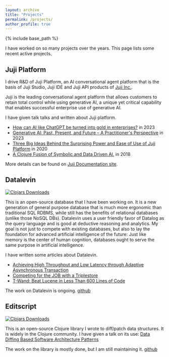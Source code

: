 ```yaml
---
layout: archive
title: "Projects"
permalink: /projects/
author_profile: true
---
```


{% include base_path %}

I have worked on so many projects over the years. This page lists some recent active
projects.

Juji Platform
---

I drive R&D of Juji Platform, an AI conversational agent platform that is the
basis of Juji Studio, Juji IDE and Juji API products of [Juji
Inc.](https://juji.io).

Juji is the leading conversational agent platform that allows customers to
retain total control while using generative AI, a unique yet critical capability
that enables successful enterprise use of generative AI.

I have given talk talks and written about Juji platform.

* [How can AI like ChatGPT be turned into gold in
  enterprises?](https://juji.io/blog/how-can-you-turn-ai-like-chatgt-into-gold-in-enterprise/)
  in 2023
* [Generative AI: Past, Present, and Future – A Practitioner's Perspective](https://www.slideshare.net/slideshow/genaipdf/260536464) in 2023
* [Three Big Ideas Behind the Surprising Power and Ease of Use of Juji Platform](https://juji.io/blog/three-big-ideas-behind-the-surprising-power-and-ease-of-use-of-juji-platform/)
  in 2020
* [A Clojure Fusion of Symbolic and Data Driven
  AI.](https://www.youtube.com/watch?v=phA4bMjKvCY&t=5s) in 2018

More details can be found on [Juji Documentation site](https://juji.io/docs).

Datalevin
---

[![Clojars Downloads](https://img.shields.io/clojars/dt/datalevin)](https://clojars.org/datalevin)


This is an open-source database that I have been working on. It is a new
generation of general purpose database that is much more ergonomic than
traditional SQL RDBMS, while still has the benefits of relational databases
(unlike those NoSQL DBs). Datalevin uses a user friendly favor of Datalog as the
query language and is good at deductive reasoning and analytics. My
goal is not just to compete with existing databases, but also to lay the
foundation for advanced artificial intelligence of the future: Just like memory
is the center of human cognition, databases ought to serve the same purpose in
artificial intelligence.

I have written some articles about Datalevin.

* [Achieving High Throughput and Low Latency through Adaptive Asynchronous
  Transaction](https://yyhh.org/blog/2025/02/achieving-high-throughput-and-low-latency-through-adaptive-asynchronous-transaction/)
* [Competing for the JOB with a
  Triplestore](https://yyhh.org/blog/2024/09/competing-for-the-job-with-a-triplestore/)
* [T-Wand: Beat Lucene in Less Than 600 Lines of
  Code](https://yyhh.org/blog/2021/11/t-wand-beat-lucene-in-less-than-600-lines-of-code/)

The work on Datalevin is ongoing. [github](https://github.com/juji-io/datalevin)

Editscript
---

[![Clojars Downloads](https://img.shields.io/clojars/dt/juji%2Feditscript)](https://clojars.org/juji/editscript)

This is an open-source Clojure library I wrote to diff/patch data structures. It
is widely in the Clojure community. I have given a talk on its use: [Data Diffing Based Software
Architecture Patterns](https://youtu.be/n-avEZHEHg8?si=_okX3Qexb5JtlYOf)

The work on the library is mostly done, but I am still maintaining it.
[github](https://github.com/juji-io/editscript)
